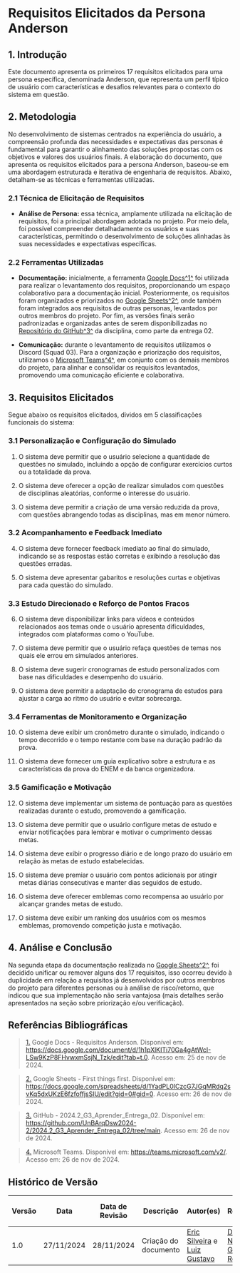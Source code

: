 # Requisitos Elicitados da Persona Anderson

## 1. Introdução

Este documento apresenta os primeiros 17 requisitos elicitados para uma persona específica, denominada Anderson, que representa um perfil típico de usuário com características e desafios relevantes para o contexto do sistema em questão.

## 2. Metodologia

No desenvolvimento de sistemas centrados na experiência do usuário, a compreensão profunda das necessidades e expectativas das personas é fundamental para garantir o alinhamento das soluções propostas com os objetivos e valores dos usuários finais. A elaboração do documento, que apresenta os requisitos elicitados para a persona Anderson, baseou-se em uma abordagem estruturada e iterativa de engenharia de requisitos. Abaixo, detalham-se as técnicas e ferramentas utilizadas.

### 2.1 Técnica de Elicitação de Requisitos

- **Análise de Persona:** essa técnica, amplamente utilizada na elicitação de requisitos, foi a principal abordagem adotada no projeto. Por meio dela, foi possível compreender detalhadamente os usuários e suas características, permitindo o desenvolvimento de soluções alinhadas às suas necessidades e expectativas específicas.

### 2.2 Ferramentas Utilizadas

- **Documentação:** inicialmente, a ferramenta [Google Docs](https://docs.google.com/document/d/1h1pXlKITi70Ga4gAtWcI-LSw9KzP8FHvwxmSsjN_Tzk/edit?tab=t.0)<a id="anchor_1" href="#REF1">^1^</a> foi utilizada para realizar o levantamento dos requisitos, proporcionando um espaço colaborativo para a documentação inicial. Posteriormente, os requisitos foram organizados e priorizados no [Google Sheets](https://docs.google.com/spreadsheets/d/1YadPL0ICzcG7JGqMRdq2svKq5dxUKzE6fzfoffjsSlU/edit?gid=0#gid=0)<a id="anchor_2" href="#REF2">^2^</a>, onde também foram integrados aos requisitos de outras personas, levantados por outros membros do projeto. Por fim, as versões finais serão padronizadas e organizadas antes de serem disponibilizadas no [Repositório do GitHub](https://github.com/UnBArqDsw2024-2/2024.2_G3_Aprender_Entrega_02/tree/main)<a id="anchor_3" href="#REF3">^3^</a> da disciplina, como parte da entrega 02.

- **Comunicação:** durante o levantamento de requisitos utilizamos o Discord (Squad 03). Para a organização e priorização dos requisitos, utilizamos o [Microsoft Teams](https://teams.microsoft.com/v2/)<a id="anchor_4" href="#REF4">^4^</a>, em conjunto com os demais membros do projeto, para alinhar e consolidar os requisitos levantados, promovendo uma comunicação eficiente e colaborativa.

## 3. Requisitos Elicitados

Segue abaixo os requisitos elicitados, dividos em 5 classificações funcionais do sistema:

### 3.1 Personalização e Configuração do Simulado

1. O sistema deve permitir que o usuário selecione a quantidade de questões no simulado, incluindo a opção de configurar exercícios curtos ou a totalidade da prova.

2. O sistema deve oferecer a opção de realizar simulados com questões de disciplinas aleatórias, conforme o interesse do usuário.

3. O sistema deve permitir a criação de uma versão reduzida da prova, com questões abrangendo todas as disciplinas, mas em menor número.

### 3.2 Acompanhamento e Feedback Imediato

4. O sistema deve fornecer feedback imediato ao final do simulado, indicando se as respostas estão corretas e exibindo a resolução das questões erradas.

5. O sistema deve apresentar gabaritos e resoluções curtas e objetivas para cada questão do simulado.

### 3.3 Estudo Direcionado e Reforço de Pontos Fracos

6. O sistema deve disponibilizar links para vídeos e conteúdos relacionados aos temas onde o usuário apresenta dificuldades, integrados com plataformas como o YouTube.

7. O sistema deve permitir que o usuário refaça questões de temas nos quais ele errou em simulados anteriores.

8. O sistema deve sugerir cronogramas de estudo personalizados com base nas dificuldades e desempenho do usuário.

9. O sistema deve permitir a adaptação do cronograma de estudos para ajustar a carga ao ritmo do usuário e evitar sobrecarga.

### 3.4 Ferramentas de Monitoramento e Organização

10. O sistema deve exibir um cronômetro durante o simulado, indicando o tempo decorrido e o tempo restante com base na duração padrão da prova.

11. O sistema deve fornecer um guia explicativo sobre a estrutura e as características da prova do ENEM e da banca organizadora.

### 3.5 Gamificação e Motivação

12. O sistema deve implementar um sistema de pontuação para as questões realizadas durante o estudo, promovendo a gamificação.

13. O sistema deve permitir que o usuário configure metas de estudo e enviar notificações para lembrar e motivar o cumprimento dessas metas.

14. O sistema deve exibir o progresso diário e de longo prazo do usuário em relação às metas de estudo estabelecidas.

15. O sistema deve premiar o usuário com pontos adicionais por atingir metas diárias consecutivas e manter dias seguidos de estudo.

16. O sistema deve oferecer emblemas como recompensa ao usuário por alcançar grandes metas de estudo.

17. O sistema deve exibir um ranking dos usuários com os mesmos emblemas, promovendo competição justa e motivação.

## 4. Análise e Conclusão

Na segunda etapa da documentação realizada no [Google Sheets](https://docs.google.com/spreadsheets/d/1YadPL0ICzcG7JGqMRdq2svKq5dxUKzE6fzfoffjsSlU/edit?gid=0#gid=0)<a id="anchor_2" href="#REF2">^2^</a>, foi decidido unificar ou remover alguns dos 17 requisitos, isso ocorreu devido à duplicidade em relação a requisitos já desenvolvidos por outros membros do projeto para diferentes personas ou à análise de risco/retorno, que indicou que sua implementação não seria vantajosa (mais detalhes serão apresentados na seção sobre priorização e/ou verificação). 

## Referências Bibliográficas

> <a id="REF1" href="#anchor_1">1.</a> Google Docs - Requisitos Anderson. Disponível em: <https://docs.google.com/document/d/1h1pXlKITi70Ga4gAtWcI-LSw9KzP8FHvwxmSsjN_Tzk/edit?tab=t.0>. Acesso em: 25 de nov de 2024.

> <a id="REF2" href="#anchor_2">2.</a> Google Sheets - First things first. Disponível em: <https://docs.google.com/spreadsheets/d/1YadPL0ICzcG7JGqMRdq2svKq5dxUKzE6fzfoffjsSlU/edit?gid=0#gid=0>. Acesso em: 26 de nov de 2024.

> <a id="REF3" href="#anchor_3">3.</a> GitHub - 2024.2_G3_Aprender_Entrega_02. Disponível em: <https://github.com/UnBArqDsw2024-2/2024.2_G3_Aprender_Entrega_02/tree/main>. Acesso em: 26 de nov de 2024.

> <a id="REF4" href="#anchor_4">4.</a> Microsoft Teams. Disponível em: <https://teams.microsoft.com/v2/>. Acesso em: 26 de nov de 2024.

## Histórico de Versão

| Versão | Data | Data de Revisão | Descrição | Autor(es) | Revisor(es) | Detalhes da revisão |
| ------ | -------- | -------- | ----------------- | ------------------------- | ------------------------- | ------------------------- |
| 1.0 | 27/11/2024 | 28/11/2024 | Criação do documento | [Eric Silveira](https://github.com/ericbky) e [Luiz Gustavo](https://github.com/LuizGust4vo) | [Danilo Naves](https://github.comDaniloNavesS) e [Gustavo Roberto](https://github.com/gusrberto) | [#8](https://github.com/UnBArqDsw2024-2/2024.2_G3_Aprender_Entrega_02/pull/8) |